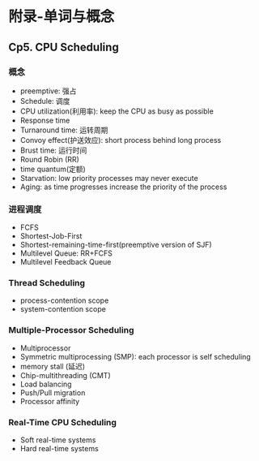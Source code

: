 # 附录-单词与概念


## Cp5. CPU Scheduling


### 概念
- preemptive: 强占
- Schedule: 调度
- CPU utilization(利用率): keep the CPU as busy as possible
- Response time
- Turnaround time: 运转周期
- Convoy effect(护送效应): short process behind long process
- Brust time: 运行时间
- Round Robin (RR)
- time quantum(定额)
- Starvation: low priority processes may never execute
- Aging: as time progresses increase the priority of the process

### 进程调度
- FCFS
- Shortest-Job-First
- Shortest-remaining-time-first(preemptive version of SJF)
- Multilevel Queue: RR+FCFS
- Multilevel Feedback Queue

### Thread Scheduling
- process-contention scope
- system-contention scope

### Multiple-Processor Scheduling
- Multiprocessor
- Symmetric multiprocessing (SMP): each processor is self scheduling
- memory stall (延迟)
- Chip-multithreading (CMT)
- Load balancing
- Push/Pull migration
- Processor affinity

### Real-Time CPU Scheduling

- Soft real-time systems
- Hard real-time systems